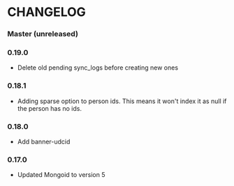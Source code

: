 # CHANGELOG


### Master (unreleased)

### 0.19.0

* Delete old pending sync_logs before creating new ones

### 0.18.1

* Adding sparse option to person ids. This means it won't index it as null if the person has no ids.

### 0.18.0

* Add banner-udcid

### 0.17.0

* Updated Mongoid to version 5
